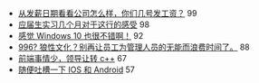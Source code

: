 - [从发薪日期看看公司怎么样，你们几号发工资？](https://www.v2ex.com/t/650370) 99
- [应届生实习几个月对于这行的感受](https://www.v2ex.com/t/650247) 98
- [感觉 Windows 10 也很不错啊！](https://www.v2ex.com/t/650267) 92
- [996? 狼性文化？别再让员工为管理人员的无能而浪费时间了。](https://www.v2ex.com/t/650339) 88
- [前端事情少，领导让转 c++](https://www.v2ex.com/t/650272) 67
- [随便吐槽一下 IOS 和 Android](https://www.v2ex.com/t/650310) 57